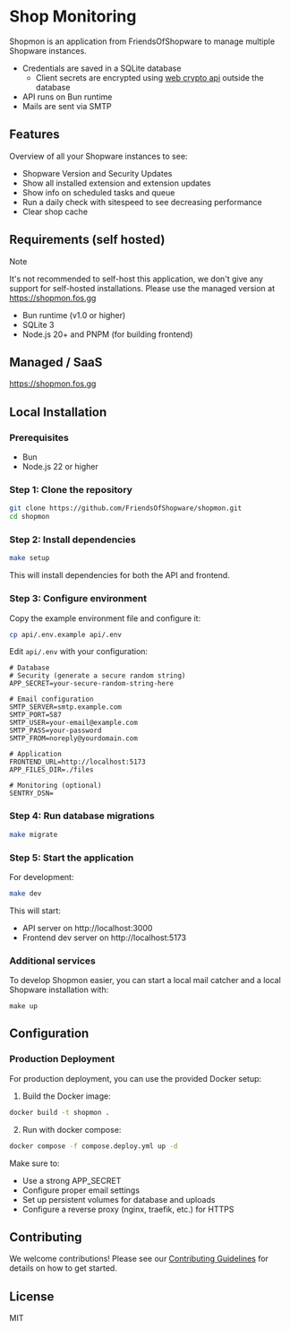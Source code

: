 # Shop Monitoring

Shopmon is an application from FriendsOfShopware to manage multiple Shopware instances.

* Credentials are saved in a SQLite database
  * Client secrets are encrypted using [web crypto api](https://developer.mozilla.org/en-US/docs/Web/API/Web_Crypto_API) outside the database
* API runs on Bun runtime
* Mails are sent via SMTP

## Features

Overview of all your Shopware instances to see:

- Shopware Version and Security Updates
- Show all installed extension and extension updates
- Show info on scheduled tasks and queue
- Run a daily check with sitespeed to see decreasing performance
- Clear shop cache

## Requirements (self hosted)

> [!NOTE]  
> It's not recommended to self-host this application, we don't give any support for self-hosted installations. Please use the managed version at https://shopmon.fos.gg

- Bun runtime (v1.0 or higher)
- SQLite 3
- Node.js 20+ and PNPM (for building frontend)

## Managed / SaaS

https://shopmon.fos.gg

## Local Installation

### Prerequisites

- Bun
- Node.js 22 or higher

### Step 1: Clone the repository

```bash
git clone https://github.com/FriendsOfShopware/shopmon.git
cd shopmon
```

### Step 2: Install dependencies

```bash
make setup
```

This will install dependencies for both the API and frontend.

### Step 3: Configure environment

Copy the example environment file and configure it:

```bash
cp api/.env.example api/.env
```

Edit `api/.env` with your configuration:

```env
# Database
# Security (generate a secure random string)
APP_SECRET=your-secure-random-string-here

# Email configuration
SMTP_SERVER=smtp.example.com
SMTP_PORT=587
SMTP_USER=your-email@example.com
SMTP_PASS=your-password
SMTP_FROM=noreply@yourdomain.com

# Application
FRONTEND_URL=http://localhost:5173
APP_FILES_DIR=./files

# Monitoring (optional)
SENTRY_DSN=
```

### Step 4: Run database migrations

```bash
make migrate
```

### Step 5: Start the application

For development:

```bash
make dev
```

This will start:
- API server on http://localhost:3000
- Frontend dev server on http://localhost:5173

### Additional services

To develop Shopmon easier, you can start a local mail catcher and a local Shopware installation with:

```
make up
```

## Configuration

### Production Deployment

For production deployment, you can use the provided Docker setup:

1. Build the Docker image:
```bash
docker build -t shopmon .
```

2. Run with docker compose:
```bash
docker compose -f compose.deploy.yml up -d
```

Make sure to:
- Use a strong APP_SECRET
- Configure proper email settings
- Set up persistent volumes for database and uploads
- Configure a reverse proxy (nginx, traefik, etc.) for HTTPS

## Contributing

We welcome contributions! Please see our [Contributing Guidelines](./CONTRIBUTING.md) for details on how to get started.

## License

MIT
